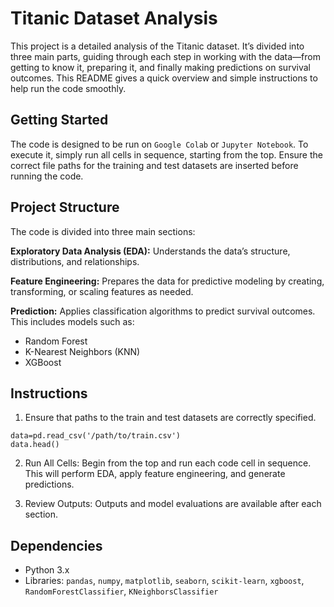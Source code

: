 # Titanic Dataset Analysis

This project is a detailed analysis of the Titanic dataset. It’s divided into three main parts, guiding through each step in working with the data—from getting to know it, preparing it, and finally making predictions on survival outcomes. This README gives a quick overview and simple instructions to help run the code smoothly.

## Getting Started

The code is designed to be run on `Google Colab` or `Jupyter Notebook`. To execute it, simply run all cells in sequence, starting from the top. Ensure the correct file paths for the training and test datasets are inserted before running the code.

## Project Structure

The code is divided into three main sections:

**Exploratory Data Analysis (EDA):** Understands the data’s structure, distributions, and relationships.

**Feature Engineering:** Prepares the data for predictive modeling by creating, transforming, or scaling features as needed.

**Prediction:** Applies classification algorithms to predict survival outcomes. This includes models such as:
- Random Forest
- K-Nearest Neighbors (KNN)
- XGBoost

## Instructions

1. Ensure that paths to the train and test datasets are correctly specified.

```
data=pd.read_csv('/path/to/train.csv')
data.head()
```

2. Run All Cells: Begin from the top and run each code cell in sequence. This will perform EDA, apply feature engineering, and generate predictions.
   
3. Review Outputs: Outputs and model evaluations are available after each section.

## Dependencies

- Python 3.x
- Libraries: `pandas`, `numpy`, `matplotlib`, `seaborn`, `scikit-learn`, `xgboost`, `RandomForestClassifier`, `KNeighborsClassifier`
